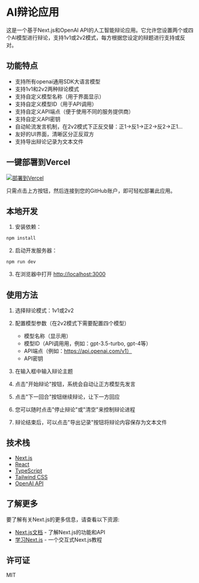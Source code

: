 # AI辩论应用

这是一个基于Next.js和OpenAI API的人工智能辩论应用。它允许您设置两个或四个AI模型进行辩论，支持1v1或2v2模式，每方根据您设定的辩题进行支持或反对。

## 功能特点
- 支持所有openai通用SDK大语言模型
- 支持1v1和2v2两种辩论模式
- 支持自定义模型名称（用于界面显示）
- 支持自定义模型ID（用于API调用）
- 支持自定义API端点（便于使用不同的服务提供商）
- 支持自定义API密钥
- 自动轮流发言机制，在2v2模式下正反交替：正1→反1→正2→反2→正1...
- 友好的UI界面，清晰区分正反双方
- 支持导出辩论记录为文本文件

## 一键部署到Vercel

[![部署到Vercel](https://vercel.com/button)](https://vercel.com/new/clone?repository-url=https%3A%2F%2Fgithub.com%2F294743105%2Fai-debate)

只需点击上方按钮，然后连接到您的GitHub账户，即可轻松部署此应用。

## 本地开发

1. 安装依赖：
```bash
npm install
```

2. 启动开发服务器：
```bash
npm run dev
```

3. 在浏览器中打开 [http://localhost:3000](http://localhost:3000)

## 使用方法

1. 选择辩论模式：1v1或2v2

2. 配置模型参数（在2v2模式下需要配置四个模型）
   - 模型名称（显示用）
   - 模型ID（API调用用，例如：gpt-3.5-turbo, gpt-4等）
   - API端点（例如：https://api.openai.com/v1）
   - API密钥

3. 在输入框中输入辩论主题

4. 点击"开始辩论"按钮，系统会自动让正方模型先发言

5. 点击"下一回合"按钮继续辩论，让下一方回应

6. 您可以随时点击"停止辩论"或"清空"来控制辩论进程

7. 辩论结束后，可以点击"导出记录"按钮将辩论内容保存为文本文件

## 技术栈

- [Next.js](https://nextjs.org/)
- [React](https://reactjs.org/)
- [TypeScript](https://www.typescriptlang.org/)
- [Tailwind CSS](https://tailwindcss.com/)
- [OpenAI API](https://openai.com/)

## 了解更多

要了解有关Next.js的更多信息，请查看以下资源:

- [Next.js文档](https://nextjs.org/docs) - 了解Next.js的功能和API
- [学习Next.js](https://nextjs.org/learn) - 一个交互式Next.js教程

## 许可证

MIT
